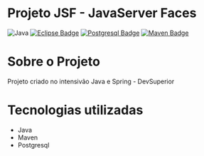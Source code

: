 # Projeto JSF - JavaServer Faces
![Java](https://img.shields.io/badge/Java-%23ED8B00.svg??style=for-the-badge&logo=openjdk&logoColor=white)
[![Eclipse Badge](https://badgen.net/badge/icon/eclipse?icon=eclipse&label)]()
[![Postgresql Badge](https://badgen.net/badge/icon/postgresql?icon=postgresql&label)]()
[![Maven Badge](https://badgen.net/badge/icon/maven?icon=maven&label)]()

# Sobre o Projeto
Projeto criado no intensivão Java e Spring - DevSuperior

# Tecnologias utilizadas

- Java
- Maven
- Postgresql
